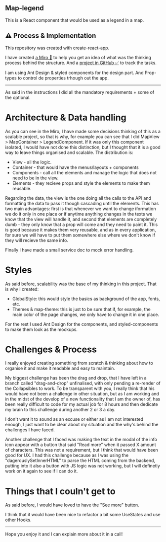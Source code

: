 ## Map-legend
This is a React component that would be used as a legend in a map. 

## ⚠️ Process & Implementation

This repository was created with create-react-app. 

I have created [a Miro 🥚](https://miro.com/app/board/uXjVO2uh7_o=/) to help you get an idea of what was the thinking process behind the structure. And a [project in GitHub ✅](https://github.com/mariasola/map-legend/projects/1) to track the tasks.

I am using Ant Design & styled components for the design part. And Prop-types to control de properties trhough out the app. 

---

As said in the instructions I did all the mandatory requirements +  some of the optional. 
# Architecture & Data handling

As you can see in the Miro, I have made some decisions thinking of this as a scalable project, so that is why, for example you can see that I did MapView > MapContainer > LegendComponent. If it was only this component isolated, I would have not done this distinction, but I thought that it is a good way to leave things organised and scalable. The distribution is:
- View - all the logic.
- Container - that would have the menus/layouts + components
- Components - call all the elements and manage the logic that does not need to be in the view.
- Elements - they recieve props and style the elements to make them reusable. 

Regarding the data, the view is the one doing all the calls to the API and formatting the data to pass it though cascading until the elements. This has two main advantages: first is that whenever we want to change iformation we do it only in one place or if anytime anything changes in the texts we know that the view will handle it, and second that elements are completely dumb - they only know that a prop will come and they need to paint it. This is good because it makes them very reusable, and as in every application, for sure we will have to put them somewhere else where we don't know if they will recieve the same info. 

Finally I have made a small service doc to mock error handling. 
# Styles

As said before, scalability was the base of my thinking in this project. That is why I created:
- GlobalStyle: this would style the basics as background of the app, fonts, etc.
- Themes & map-theme: this is just to be sure that if, for example, the main color of the page changes, we only have to change it in one place.

For the rest I used Ant Design for the components, and styled-components to make them look as the mockups. 

# Challenges & Process

I really enjoyed creating something from scratch & thinking about how to organise it and make it readable and easy to maintain.

My biggest challenge has been the drag and drop, that I have left in a branch called "drag-and-drop" unfinalised, with only pending a re-render of the Collapsibles to work. To be transparent with you, I really think that his would have not been a challenge in other situation, but as I am working and in the midst of the develop of a new functionality that I am the owner of, has been really difficult to code for my actual job for 8 hours and then dedicate my brain to this challenge during another 2 or 3 a day. 

I don't want it to sound as an excuse or either as I am not interested enough, I just want to be clear about my situation and the why's behind the challenges I have faced. 

Another challenge that I faced was making the text in the modal of the info icon appear with a button that said "Read more" when it passed X amount of characters. This was not a requirement, but I think that would have been good for UX. I had this challenge because as I was using the "dagerouslySetInnerHTML" to parse the HTML coming from the backend, putting into it also a button with JS logic was not working, but I will definetly work on it again to see if I can do it. 

# Things that I couln't get to

As said before, I would have loved to have the "See more" button.

I think that it would have been nice to refactor a bit some UseStates and use other Hooks. 


---

Hope you enjoy it and I can explain more about it in a call!
